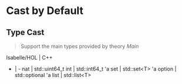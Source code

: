 # Cast by Default

## Type Cast

> Support the main types provided by theory *Main*

Isabelle/HOL | C++
- | -
nat | std::uint64_t
int | std::int64_t
'a set | std::set\<T\>
'a option | std::optional
'a list | std::list\<T\>
